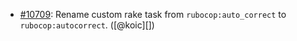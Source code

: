 * [#10709](https://github.com/rubocop/rubocop/pull/10709): Rename custom rake task from `rubocop:auto_correct` to `rubocop:autocorrect`. ([@koic][])
